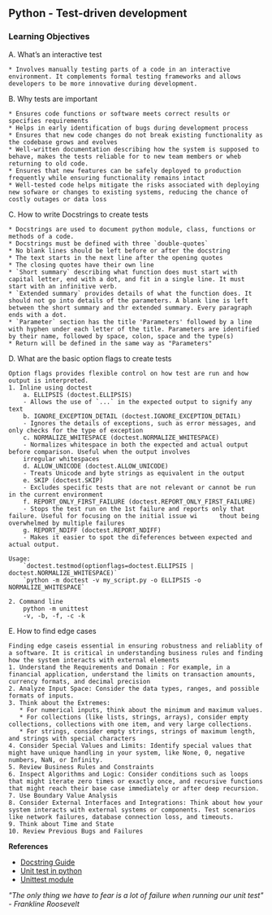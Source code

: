 ## Python - Test-driven development

### Learning Objectives
A. What’s an interactive test

	* Involves manually testing parts of a code in an interactive environment. It complements formal testing frameworks and allows developers to be more innovative during development.
B. Why tests are important

	* Ensures code functions or software meets correct results or specifies requirements
	* Helps in early identification of bugs during development process
	* Ensures that new code changes do not break existing functionality as the codebase grows and evolves
	* Well-written documentation describing how the system is supposed to behave, makes the tests reliable for to new team members or wheb returning to old code.
	* Ensures that new features can be safely deployed to production frequently while ensuring functionality remains intact
	* Well-tested code helps mitigate the risks associated with deploying new sofware or changes to existing systems, reducing the chance of costly outages or data loss
C. How to write Docstrings to create tests

	* Docstrings are used to document python module, class, functions or methods of a code.
	* Docstrings must be defined with three `double-quotes`
	* No blank lines should be left before or after the docstring
	* The text starts in the next line after the opening quotes
	* The closing quotes have their own line
	* `Short summary` describing what function does must start with capital letter, end with a dot, and fit in a single line. It must start with an infinitive verb.
	* `Extended summary` provides details of what the function does. It should not go into details of the parameters. A blank line is left between the short summary and thr extended summary. Every paragraph ends with a dot.
	* `Parameter` section has the title 'Parameters' followed by a line with hyphen under each letter of the title. Parameters are identified by their name, followed by space, colon, space and the type(s)
	* Return will be defined in the same way as "Parameters"
	
D. What are the basic option flags to create tests

    Option flags provides flexible control on how test are run and how output is interpreted.
	1. Inline using doctest
	    a. ELLIPSIS (doctest.ELLIPSIS)
		- Allows the use of `...` in the expected output to signify any text
	    b. IGNORE_EXCEPTION_DETAIL (doctest.IGNORE_EXCEPTION_DETAIL)
		- Ignores the details of exceptions, such as error messages, and only checks for the type of exception
	    c. NORMALIZE_WHITESPACE (doctest.NORMALIZE_WHITESPACE)
		- Normalizes whitespace in both the expected and actual output before comparison. Useful when the output involves
		irregular whitespaces
	    d. ALLOW_UNICODE (doctest.ALLOW_UNICODE)
		- Treats Unicode and byte strings as equivalent in the output
	    e. SKIP (doctest.SKIP)
		- Excludes specific tests that are not relevant or cannot be run in the current environment
	    f. REPORT_ONLY_FIRST_FAILURE (doctest.REPORT_ONLY_FIRST_FAILURE)
		- Stops the test run on the 1st failure and reports only that failure. Useful for focusing on the initial issue wi		thout being overwhelmed by multiple failures
	    g. REPORT_NDIFF (doctest.REPORT_NDIFF)
		- Makes it easier to spot the difeferences between expected and actual output.

	Usage:
		`doctest.testmod(optionflags=doctest.ELLIPSIS | doctest.NORMALIZE_WHITESPACE)`
		`python -m doctest -v my_script.py -o ELLIPSIS -o NORMALIZE_WHITESPACE`

	2. Command line
	    python -m unittest
	    -v, -b, -f, -c -k

E. How to find edge cases

	Finding edge caseis essential in ensuring robustness and reliablity of a software. It is critical in understanding business rules and finding how the system interacts with external elements
	1. Understand the Requirements and Domain : For example, in a financial application, understand the limits on transaction amounts, currency formats, and decimal precision
	2. Analyze Input Space: Consider the data types, ranges, and possible formats of inputs.
	3. Think about the Extremes: 
	   * For numerical inputs, think about the minimum and maximum values.
	   * For collections (like lists, strings, arrays), consider empty collections, collections with one item, and very large collections.
	   * For strings, consider empty strings, strings of maximum length, and strings with special characters
	4. Consider Special Values and Limits: Identify special values that might have unique handling in your system, like None, 0, negative numbers, NaN, or Infinity.
	5. Review Business Rules and Constraints
	6. Inspect Algorithms and Logic: Consider conditions such as loops that might iterate zero times or exactly once, and recursive functions that might reach their base case immediately or after deep recursion.
	7. Use Boundary Value Analysis
	8. Consider External Interfaces and Integrations: Think about how your system interacts with external systems or components. Test scenarios like network failures, database connection loss, and timeouts.
	9. Think about Time and State
	10. Review Previous Bugs and Failures

**References**
- [Docstring Guide](https://pandas.pydata.org/docs/development/contributing_docstring.html)
- [Unit test in python](https://www.youtube.com/watch?v=1Lfv5tUGsn8)
- [Unittest module](https://www.youtube.com/watch?v=6tNS--WetLI)

_"The only thing we have to fear is a lot of failure when running our unit test" - Frankline Roosevelt_
